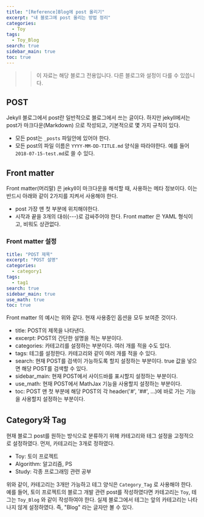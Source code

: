 ```yaml
---
title: "[Reference]Blog에 post 올리기"
excerpt: "내 블로그에 post 올리는 방법 정리"
categories:
  - Toy
tags:
  - Toy_Blog
search: true
sidebar_main: true
toc: true
---
```


>> 이 자료는 해당 블로그 전용입니다. 다른 블로그와 설정이 다를 수 있씁니다.

## POST
Jekyll 블로그에서 post란 일반적으로 블로그에서 쓰는 글이다. 하지만 jekyll에서는 post가 마크다운(Markdown) 으로 작성되고, 기본적으로 몇 가지 규칙이 있다.
- 모든 post는 ```_posts``` 파일안에 있어야 한다.
- 모든 post의 파일 이름은 ```YYYY-MM-DD-TITLE.md``` 양식을 따라야한다. 예를 들어 ```2018-07-15-test.md```로 쓸 수 있다.


## Front matter
Front matter(머리말) 은 jekyll이 마크다운을 해석할 때, 사용하는 메타 정보이다. 이는 반드시 아래와 같이 2가지를 지켜서 사용해야 한다.
- post 가장 맨 첫 부분에 위치해야한다.
- 시작과 끝을 3개의 대쉬(---)로 감싸주어야 한다.
Front matter 은 YAML 형식이고, 비워도 상관없다.

### Front matter 설정

```yml
title: "POST 제목"
excerpt: "POST 설명"
categories:
  - category1
tags:
  - tag1
search: true
sidebar_main: true
use_math: true
toc: true
```

Front matter 의 예시는 위와 같다. 현재 사용중인 옵션을 모두 보여준 것이다.
- title: POST의 제목을 나타낸다.
- excerpt: POST의 간단한 설명을 적는 부분이다.
- categories: 카테고리를 설정하는 부분이다. 여러 개를 적을 수도 있다.
- tags: 테그를 설정한다. 카테고리와 같이 여러 개를 적을 수 있다.
- search: 현재 POST를 검색이 가능하도록 할지 설정하는 부분이다. true 값을 넣으면 해당 POST를 검색할 수 있다.
- sidebar_main: 현재 POST에서 사이드바를 표시할지 설정하는 부분이다.
- use_math: 현재 POST에서 MathJax 기능을 사용할지 설정하는 부분이다.
- toc: POST 맨 첫 부분에 해당 POST의 각 header('#', '##', ...)에 바로 가는 기능을 사용할지 설정하는 부분이다.


## Category와 Tag
현재 블로그 post를 원하는 방식으로 분류하기 위해 카테고리와 테그 설정을 고정적으로 설정하였다. 먼저, 카테고리는 3개로 정하였다.
- Toy: 토이 프로젝트
- Algorithm: 알고리즘, PS
- Study: 각종 프로그래밍 관련 공부

위와 같이, 카테고리는 3개만 가능하고 테그 양식은 ```Category_Tag``` 로 사용해야 한다. 예를 들어, 토이 프로젝트의 블로그 개발 관련 post를 작성하였다면 카테고리는 ```Toy```, 테그는 ```Toy_Blog``` 와 같이 작성하여야 한다. 실제 블로그에서 테그는 앞의 카테고리는 나타나지 않게 설정하였다. 즉, "Blog" 라는 글자만 볼 수 있다.
